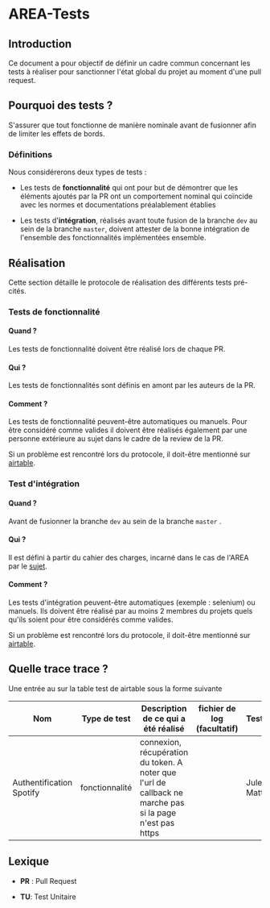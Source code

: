 # AREA-Tests

## Introduction

Ce document a pour objectif de définir un cadre commun concernant les tests à réaliser pour sanctionner l'état global du projet au moment d'une pull request.

## Pourquoi des tests ?

S'assurer que tout fonctionne de manière nominale avant de fusionner afin de limiter les effets de bords.

### Définitions

Nous considérerons deux types de tests :

- Les tests de **fonctionnalité** qui ont pour but de démontrer que les éléments ajoutés par la PR ont un comportement nominal qui coïncide avec les normes et documentations préalablement établies

- Les tests d'**intégration**, réalisés avant toute fusion de la branche `dev` au sein de la branche `master`, doivent attester de la bonne intégration de l'ensemble des fonctionnalités implémentées ensemble.

## Réalisation

Cette section détaille le protocole de réalisation des différents tests pré-cités.

### Tests de fonctionnalité

#### Quand ?

Les tests de fonctionnalité doivent être réalisé lors de chaque PR.

#### Qui ?

Les tests de fonctionnalités sont définis en amont par les auteurs de la PR.

#### Comment ?

Les tests de fonctionnalité peuvent-être automatiques ou manuels. Pour être considéré comme valides il doivent être réalisés également par une personne extérieure au sujet dans le cadre de la review de la PR. 

Si un  problème est rencontré lors du protocole, il doit-être mentionné sur [airtable](https://airtable.com/tblqinzbZM3pjJy9v/viwYsUlh9xbmyZZlY?blocks=hide).

### Test d'intégration

#### Quand ?

Avant de fusionner la branche `dev` au sein de la branche `master` .

#### Qui ?

Il est défini à partir du cahier des charges, incarné dans le cas de l'AREA par le [sujet](https://intra.epitech.eu/module/2020/B-YEP-500/PAR-5-1/acti-440983/project/file/B-DEV-510_area.pdf).

#### Comment ?

Les tests d'intégration peuvent-être automatiques (exemple : selenium) ou manuels. Ils doivent être réalisé par au moins 2 membres du projets quels qu'ils soient pour être considérés comme valides.

Si un problème est rencontré lors du protocole, il doit-être mentionné sur [airtable](https://airtable.com/tblqinzbZM3pjJy9v/viwYsUlh9xbmyZZlY?blocks=hide).

## Quelle trace trace ?

Une entrée au sur la table test de airtable sous la forme suivante

| Nom                      | Type de test   | Description de ce qui a été réalisé                                                                      | fichier de log (facultatif) | Testeurs       | Date       |
| ------------------------ | -------------- | -------------------------------------------------------------------------------------------------------- | --------------------------- | -------------- | ---------- |
| Authentification Spotify | fonctionnalité | connexion, récupération du token. A noter que l'url de callback ne marche pas si la page n'est pas https | <Fichier de log TU >        | Jules, Matthis | 15/02/2021 |

## Lexique

* **PR** : Pull Request

* **TU**: Test Unitaire
